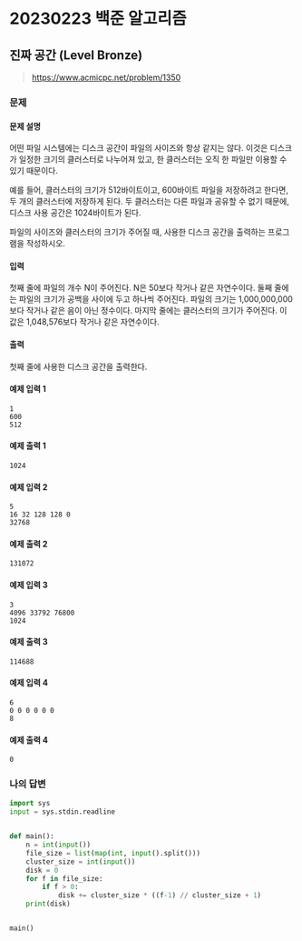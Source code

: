 # 20230223 백준 알고리즘

## 진짜 공간 (Level Bronze)
> https://www.acmicpc.net/problem/1350

### 문제
#### 문제 설명
어떤 파일 시스템에는 디스크 공간이 파일의 사이즈와 항상 같지는 않다. 이것은 디스크가 일정한 크기의 클러스터로 나누어져 있고, 한 클러스터는 오직 한 파일만 이용할 수 있기 때문이다.

예를 들어, 클러스터의 크기가 512바이트이고, 600바이트 파일을 저장하려고 한다면, 두 개의 클러스터에 저장하게 된다. 두 클러스터는 다른 파일과 공유할 수 없기 때문에, 디스크 사용 공간은 1024바이트가 된다.

파일의 사이즈와 클러스터의 크기가 주어질 때, 사용한 디스크 공간을 출력하는 프로그램을 작성하시오.

#### 입력
첫째 줄에 파일의 개수 N이 주어진다. N은 50보다 작거나 같은 자연수이다. 둘째 줄에는 파일의 크기가 공백을 사이에 두고 하나씩 주어진다. 파일의 크기는 1,000,000,000보다 작거나 같은 음이 아닌 정수이다. 마지막 줄에는 클러스터의 크기가 주어진다. 이 값은 1,048,576보다 작거나 같은 자연수이다.

#### 출력
첫째 줄에 사용한 디스크 공간을 출력한다.

#### 예제 입력 1
```
1
600
512
```

#### 예제 출력 1
```
1024
```

#### 예제 입력 2
```
5
16 32 128 128 0
32768
```

#### 예제 출력 2
```
131072
```

#### 예제 입력 3
```
3
4096 33792 76800
1024
```

#### 예제 출력 3
```
114688
```

#### 예제 입력 4
```
6
0 0 0 0 0 0
8
```

#### 예제 출력 4
```
0
```

### 나의 답변
```python
import sys
input = sys.stdin.readline


def main():
    n = int(input())
    file_size = list(map(int, input().split()))
    cluster_size = int(input())
    disk = 0
    for f in file_size:
        if f > 0:
            disk += cluster_size * ((f-1) // cluster_size + 1)
    print(disk)


main()
```